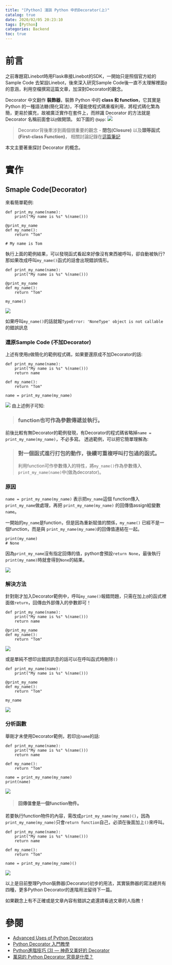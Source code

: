 ```yaml
---
title: "[Python] 淺談 Python 中的Decorator(上)"
catalog: true
date: 2020/02/05 20:23:10
tags: [Python]
categories: Backend
toc: true
---
```

<!-- toc -->
# 前言
之前專題寫Linebot時用Flask串接Linebot的SDK，一開始只是照個官方給的 Sample Code 去架設Linebot，後來深入研究Sample Code後一直不太理解裡面`@`的意涵，利用空檔撰寫這篇文章，加深對Decorator的觀念。

Decorator 中文翻作 **裝飾器**，裝飾 Python 中的 **class 和 function**，它其實是 Python 的一種語法糖(簡化寫法)，不僅能使程式碼重複利用，將程式碼化繁為簡，更易於擴充，故被廣泛實作在套件上，而辨識 Decorator 的方法就是 Decorator 名稱前面會以`@`做開頭。
如下圖的 `@app`:
![](https://i.imgur.com/yf93Dxu.png)

> Decorator背後牽涉到兩個很重要的觀念 - **閉包(Closure)** 以及**頭等函式 (First-class Function)**， 相關討論記錄在[這篇筆記](https://chentsungyu.github.io/2020/02/26/Python/Python/%5BPython%5D%20%E4%BD%9C%E7%94%A8%E5%9F%9F%E8%88%87Closure(%E9%96%89%E5%8C%85)/)

本文主要著重探討 Decorator 的概念。
<!--more-->

# 實作
## Smaple Code(Decorator)
來看簡單範例:
```python=
def print_my_name(name):
    print("My name is %s" %(name()))

@print_my_name
def my_name():
    return "Tom"
    
# My name is Tom
```
執行上面的範例結果，可以發現函式看起來好像沒有東西被呼叫，卻自動被執行?
那如果改成呼叫`my_name()`函式的話會出現錯誤情形。
```python=
def print_my_name(name):
    print("My name is %s" %(name()))

@print_my_name
def my_name():
    return "Tom"
    
my_name()
```
![](https://i.imgur.com/IA4ABWZ.png)

如果呼叫`my_name()`的話就報`TypeError: 'NoneType' object is not callable`的錯誤訊息

### 還原Sample Code (不加Decorator)
上述有使用`@`做簡化的範例程式碼，如果要還原成不加Decorator的話:
```python=
def print_my_name(name):
    print("My name is %s" %(name()))
    return name

def my_name():
    return "Tom"

name = print_my_name(my_name)
```
![](https://i.imgur.com/Xn8Ub9i.png)
由上述例子可知:
> ###  function也可作為參數傳遞並執行。

前後比較有無Decorator的範例發現，有Decorator的程式碼省略掉`name = print_my_name(my_name)`，不必多寫。
透過範例，可以把它簡單理解為:

> ### 對一個函式進行打包的動作，後續可重複呼叫打包過的函式。
> 利用function可作參數傳入的特性，將`my_name()`作為參數傳入`print_my_name(name)`中(做為decorator)。

### 原因
`name = print_my_name(my_name)` 表示把`my_name`這個 function傳入`print_my_name`做處理，再把 `print_my_name(my_name)` 的回傳值assign給變數`name`。

一開始的`my_name`是function，但是因為重新賦值的關係，`my_name()` 已經不是一個function，而是與 `print_my_name(my_name)`的回傳值連結在一起。

```python=
print(my_name)
# None
```
因為`print_my_name`沒有指定回傳的值，python會預設`return None`，最後執行`print(my_name)`時就會得到`None`的結果。

![](https://i.imgur.com/8wqbvym.png)

### 解決方法
針對剛才加入Decorator範例中，呼叫`my_name()`報錯問題，只需在加上`@`的函式裡面做`return`，回傳由外部傳入的參數即可！
```python=
def print_my_name(name):
    print("My name is %s" %(name()))
    return name 

@print_my_name
def my_name():
    return "Tom"
```
![](https://i.imgur.com/No9YUto.png)

或是單純不想印出錯誤訊息的話可以在呼叫函式時刪除`()`
```python=
def print_my_name(name):
    print("My name is %s" %(name()))

@print_my_name
def my_name():
    return "Tom"
    
my_name
```
![](https://i.imgur.com/sR4AFSz.png)


### 分析函數
舉剛才未使用Decorator範例，若印出`name`的話:
```python=
def print_my_name(name):
    print("My name is %s" %(name()))
    return name

def my_name():
    return "Tom"

name = print_my_name(my_name)
print(name)
```
![](https://i.imgur.com/I7ap4aY.png)
> #### 回傳值會是一個**function物件**。
若要執行function物件的內容，需改成`print_my_name(my_name)()`，因為`print_my_name(my_name)`只會`return function`自己，必須在後面加上`()`來呼叫。

```python=
def print_my_name(name):
    print("My name is %s" %(name()))
    return name

def my_name():
    return "Tom"

name = print_my_name(my_name)()
```
![](https://i.imgur.com/Iio2cVm.png)


以上是目前整理Python裝飾器(Decorator)初步的用法，其實裝飾器的寫法總共有四種，更多Python Decorator的進階用法留待下一篇。

如果觀念上有不正確或是文章內容有錯誤之處還請看過文章的人指教！

# 參閱
* [Advanced Uses of Python Decorators](https://www.codementor.io/@sheena/advanced-use-python-decorators-class-function-du107nxsv)
* [Python Decorator 入門教學](https://blog.techbridge.cc/2018/06/15/python-decorator-%E5%85%A5%E9%96%80%E6%95%99%E5%AD%B8/)
* [Python進階技巧 (3) — 神奇又美好的 Decorator](https://medium.com/citycoddee/python%E9%80%B2%E9%9A%8E%E6%8A%80%E5%B7%A7-3-%E7%A5%9E%E5%A5%87%E5%8F%88%E7%BE%8E%E5%A5%BD%E7%9A%84-decorator-%E5%97%B7%E5%97%9A-6559edc87bc0)
* [萬惡的 Python Decorator 究竟是什麼？](https://www.hansshih.com/post/85896158975/%E8%90%AC%E6%83%A1%E7%9A%84-python-decorator-%E7%A9%B6%E7%AB%9F%E6%98%AF%E4%BB%80%E9%BA%BC)









